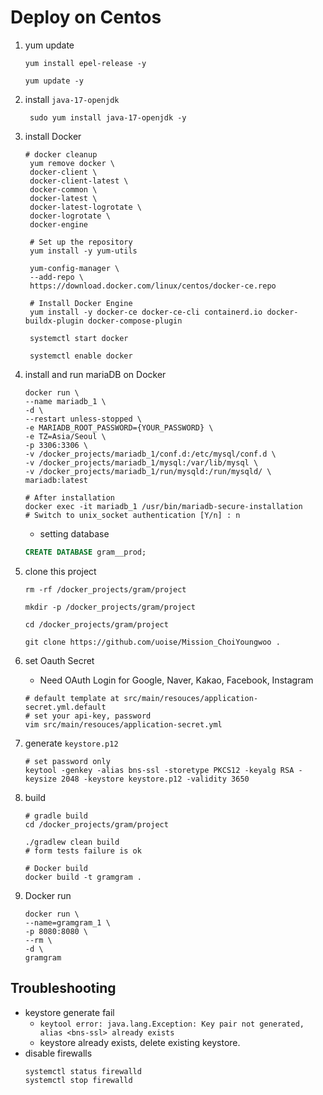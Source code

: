 # Deploy on Centos
1. yum update
    ```shell
    yum install epel-release -y
   
    yum update -y
    ```
   
2. install `java-17-openjdk`
   ```shell
    sudo yum install java-17-openjdk -y
   ```
   
3. install Docker 
   ```shell
   # docker cleanup
    yum remove docker \
    docker-client \
    docker-client-latest \
    docker-common \
    docker-latest \
    docker-latest-logrotate \
    docker-logrotate \
    docker-engine

    # Set up the repository
    yum install -y yum-utils
    
    yum-config-manager \
    --add-repo \
    https://download.docker.com/linux/centos/docker-ce.repo
    
    # Install Docker Engine
    yum install -y docker-ce docker-ce-cli containerd.io docker-buildx-plugin docker-compose-plugin
    
    systemctl start docker
   
    systemctl enable docker
   ```
   
4. install and run mariaDB on Docker
    ```shell
    docker run \
    --name mariadb_1 \
    -d \
    --restart unless-stopped \
    -e MARIADB_ROOT_PASSWORD={YOUR_PASSWORD} \
    -e TZ=Asia/Seoul \
    -p 3306:3306 \
    -v /docker_projects/mariadb_1/conf.d:/etc/mysql/conf.d \
    -v /docker_projects/mariadb_1/mysql:/var/lib/mysql \
    -v /docker_projects/mariadb_1/run/mysqld:/run/mysqld/ \
    mariadb:latest
   
   # After installation
   docker exec -it mariadb_1 /usr/bin/mariadb-secure-installation
   # Switch to unix_socket authentication [Y/n] : n
   ```
   
    - setting database
    ```sql
    CREATE DATABASE gram__prod;
   ```
   
5. clone this project
    ```shell
    rm -rf /docker_projects/gram/project
   
    mkdir -p /docker_projects/gram/project
   
    cd /docker_projects/gram/project
   
    git clone https://github.com/uoise/Mission_ChoiYoungwoo .
   ```

6. set Oauth Secret
    - Need OAuth Login for Google, Naver, Kakao, Facebook, Instagram
    ```shell
   # default template at src/main/resouces/application-secret.yml.default
   # set your api-key, password
   vim src/main/resouces/application-secret.yml
   ```
   
7. generate `keystore.p12`
    ```shell
    # set password only
    keytool -genkey -alias bns-ssl -storetype PKCS12 -keyalg RSA -keysize 2048 -keystore keystore.p12 -validity 3650
    ```
   
8. build
    ```shell
   # gradle build
    cd /docker_projects/gram/project
   
   ./gradlew clean build
   # form tests failure is ok
   
   # Docker build
   docker build -t gramgram . 
   ```
   
9. Docker run
    ```shell
   docker run \
    --name=gramgram_1 \
    -p 8080:8080 \
    --rm \
    -d \
    gramgram
   ```
   
## Troubleshooting
- keystore generate fail
  - `keytool error: java.lang.Exception: Key pair not generated, alias <bns-ssl> already exists`
  - keystore already exists, delete existing keystore.
- disable firewalls
  ```shell
  systemctl status firewalld
  systemctl stop firewalld
  ```
